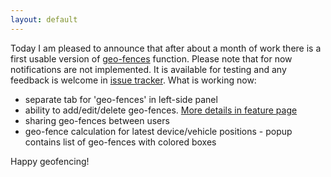 ```yaml
---
layout: default
---
```


Today I am pleased to announce that after about a month of work there is a first usable version of [geo-fences](/features/geofences.html) function. Please note that for now notifications are not implemented. It is available for testing and any feedback is welcome in [issue tracker](https://github.com/vitalidze/traccar-web/issues/100). What is working now:

* separate tab for 'geo-fences' in left-side panel
* ability to add/edit/delete geo-fences. [More details in feature page](/features/geofences.html)
* sharing geo-fences between users
* geo-fence calculation for latest device/vehicle positions - popup contains list of geo-fences with colored boxes

Happy geofencing!